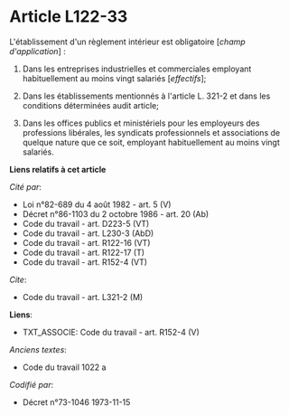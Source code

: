 # Article L122-33

L'établissement d'un règlement intérieur est obligatoire [*champ d'application*] :

1. Dans les entreprises industrielles et commerciales employant habituellement au moins vingt salariés [*effectifs*];

2. Dans les établissements mentionnés à l'article L. 321-2 et dans les conditions déterminées audit article;

3. Dans les offices  publics et ministériels pour les employeurs des professions libérales, les syndicats professionnels et
associations de quelque nature que ce soit, employant habituellement au moins vingt salariés.

**Liens relatifs à cet article**

_Cité par_:

  - Loi n°82-689 du 4 août 1982 - art. 5 (V)
  - Décret n°86-1103 du 2 octobre 1986 - art. 20 (Ab)
  - Code du travail - art. D223-5 (VT)
  - Code du travail - art. L230-3 (AbD)
  - Code du travail - art. R122-16 (VT)
  - Code du travail - art. R122-17 (T)
  - Code du travail - art. R152-4 (VT)

_Cite_:

  - Code du travail - art. L321-2 (M)

**Liens**:

  - TXT_ASSOCIE: Code du travail - art. R152-4 (V)

_Anciens textes_:

  - Code du travail 1022 a

_Codifié par_:

  - Décret n°73-1046 1973-11-15
